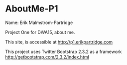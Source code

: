 AboutMe-P1
==========
Name: Erik Malmstrom-Partridge

Project One for DWA15, about me.

This site, is accessible at http://p1.erikpartridge.com

This project uses Twitter Bootstrap 2.3.2 as a framework http://getbootstrap.com/2.3.2/index.html
